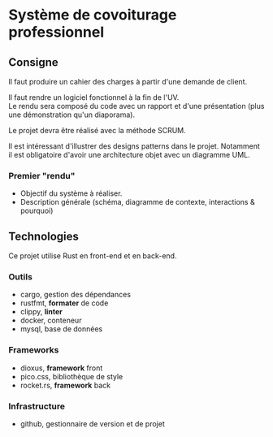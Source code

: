 # Système de covoiturage professionnel

## Consigne

Il faut produire un cahier des charges à partir d'une demande de client.

Il faut rendre un logiciel fonctionnel à la fin de l'UV.  
Le rendu sera composé du code avec un rapport et d'une présentation (plus une démonstration qu'un diaporama).

Le projet devra être réalisé avec la méthode SCRUM.

Il est intéressant d'illustrer des designs patterns dans le projet.
Notamment il est obligatoire d'avoir une architecture objet avec un diagramme UML.


### Premier "rendu"

- Objectif du système à réaliser.
- Description générale (schéma, diagramme de contexte, interactions & pourquoi)

## Technologies

Ce projet utilise Rust en front-end et en back-end.

### Outils

- cargo, gestion des dépendances
- rustfmt, **formater** de code
- clippy, **linter**
- docker, conteneur
- mysql, base de données

### Frameworks

- dioxus, **framework** front
- pico.css, bibliothèque de style
- rocket.rs, **framework** back

### Infrastructure

- github, gestionnaire de version et de projet
